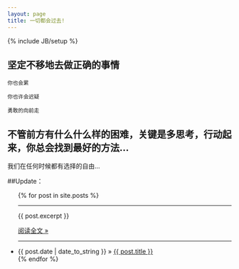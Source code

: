 ```yaml
---
layout: page
title: 一切都会过去!
---
```

{% include JB/setup %}


## 坚定不移地去做正确的事情 

    
    你也会累
   
    你也许会迟疑
      
    勇敢的向前走
      
	  

    
## 不管前方有什么什么样的困难，关键是多思考，行动起来，你总会找到最好的方法...
   我们在任何时候都有选择的自由...


##Update：

<ul class="posts">
  {% for post in site.posts %}
<hr>
{{ post.excerpt }}
	<p> <a href="{{ post.url }}"><span >阅读全文 &raquo; </span></a></p>
<hr>
    <li><span>{{ post.date | date_to_string }}</span> &raquo; <a href="{{ BASE_PATH }}{{ post.url }}">{{ post.title }}</a></li>
  {% endfor %}
</ul>




